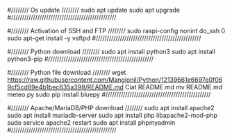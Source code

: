 #//////// Os update ////////
sudo apt update
sudo apt upgrade
#////////////////////////////////////////////////

#//////// Activation of SSH and FTP ////////
sudo raspi-config nonint do_ssh 0
sudo apt-get install -y vsftpd
#////////////////////////////////////////////////

#//////// Python download ////////
sudo apt install python3
sudo apt install python3-pip
#////////////////////////////////////////////////

#//////// Python file download ////////
wget https://raw.githubusercontent.com/Mangionil/Python/12139661e6697e0f069cf5cd89e4b1bec635a398/README.md
Ciat README.md
mv README.md meteo.py
sudo pip install bluepy
#////////////////////////////////////////////////

#//////// Apache/MariaDB/PHP download ////////
sudo apt install apache2
sudo apt install mariadb-server
sudo apt install php libapache2-mod-php
sudo service apache2 restart
sudo apt install phpmyadmin
#////////////////////////////////////////////////
